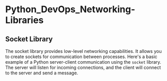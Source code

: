 # Python_DevOps_Networking-Libraries

## Socket Library

The socket library provides low-level networking capabilities. It allows you to create sockets for communication between processes. Here's a basic example of a Python server-client communication using the `socket` library. The server will listen for incoming connections, and the client will connect to the server and send a message.
